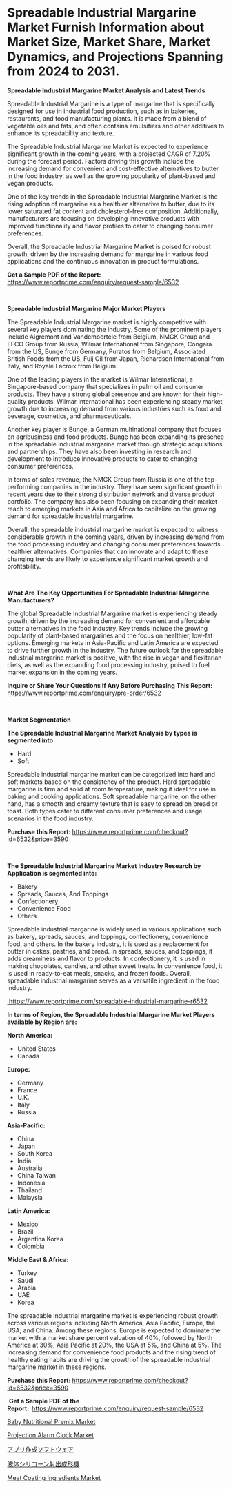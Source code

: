 <p><h1>Spreadable Industrial Margarine Market Furnish Information about Market Size, Market Share, Market Dynamics, and Projections Spanning from 2024 to 2031.</h1></p><p><strong>Spreadable Industrial Margarine Market Analysis and Latest Trends</strong></p>
<p><p>Spreadable Industrial Margarine is a type of margarine that is specifically designed for use in industrial food production, such as in bakeries, restaurants, and food manufacturing plants. It is made from a blend of vegetable oils and fats, and often contains emulsifiers and other additives to enhance its spreadability and texture.</p><p>The Spreadable Industrial Margarine Market is expected to experience significant growth in the coming years, with a projected CAGR of 7.20% during the forecast period. Factors driving this growth include the increasing demand for convenient and cost-effective alternatives to butter in the food industry, as well as the growing popularity of plant-based and vegan products.</p><p>One of the key trends in the Spreadable Industrial Margarine Market is the rising adoption of margarine as a healthier alternative to butter, due to its lower saturated fat content and cholesterol-free composition. Additionally, manufacturers are focusing on developing innovative products with improved functionality and flavor profiles to cater to changing consumer preferences.</p><p>Overall, the Spreadable Industrial Margarine Market is poised for robust growth, driven by the increasing demand for margarine in various food applications and the continuous innovation in product formulations.</p></p>
<p><strong>Get a Sample PDF of the Report:&nbsp;</strong> <a href="https://www.reportprime.com/enquiry/request-sample/6532">https://www.reportprime.com/enquiry/request-sample/6532</a></p>
<p>&nbsp;</p>
<p><strong>Spreadable Industrial Margarine Major Market Players</strong></p>
<p><p>The Spreadable Industrial Margarine market is highly competitive with several key players dominating the industry. Some of the prominent players include Aigremont and Vandemoortele from Belgium, NMGK Group and EFCO Group from Russia, Wilmar International from Singapore, Congara from the US, Bunge from Germany, Puratos from Belgium, Associated British Foods from the US, Fuij Oil from Japan, Richardson International from Italy, and Royale Lacroix from Belgium.</p><p>One of the leading players in the market is Wilmar International, a Singapore-based company that specializes in palm oil and consumer products. They have a strong global presence and are known for their high-quality products. Wilmar International has been experiencing steady market growth due to increasing demand from various industries such as food and beverage, cosmetics, and pharmaceuticals.</p><p>Another key player is Bunge, a German multinational company that focuses on agribusiness and food products. Bunge has been expanding its presence in the spreadable industrial margarine market through strategic acquisitions and partnerships. They have also been investing in research and development to introduce innovative products to cater to changing consumer preferences.</p><p>In terms of sales revenue, the NMGK Group from Russia is one of the top-performing companies in the industry. They have seen significant growth in recent years due to their strong distribution network and diverse product portfolio. The company has also been focusing on expanding their market reach to emerging markets in Asia and Africa to capitalize on the growing demand for spreadable industrial margarine.</p><p>Overall, the spreadable industrial margarine market is expected to witness considerable growth in the coming years, driven by increasing demand from the food processing industry and changing consumer preferences towards healthier alternatives. Companies that can innovate and adapt to these changing trends are likely to experience significant market growth and profitability.</p></p>
<p>&nbsp;</p>
<p><strong>What Are The Key Opportunities For Spreadable Industrial Margarine Manufacturers?</strong></p>
<p><p>The global Spreadable Industrial Margarine market is experiencing steady growth, driven by the increasing demand for convenient and affordable butter alternatives in the food industry. Key trends include the growing popularity of plant-based margarines and the focus on healthier, low-fat options. Emerging markets in Asia-Pacific and Latin America are expected to drive further growth in the industry. The future outlook for the spreadable industrial margarine market is positive, with the rise in vegan and flexitarian diets, as well as the expanding food processing industry, poised to fuel market expansion in the coming years.</p></p>
<p><strong>Inquire or Share Your Questions If Any Before Purchasing This Report:</strong> <a href="https://www.reportprime.com/enquiry/pre-order/6532">https://www.reportprime.com/enquiry/pre-order/6532</a></p>
<p>&nbsp;</p>
<p><strong>Market Segmentation</strong></p>
<p><strong>The Spreadable Industrial Margarine Market Analysis by types is segmented into:</strong></p>
<p><ul><li>Hard</li><li>Soft</li></ul></p>
<p><p>Spreadable industrial margarine market can be categorized into hard and soft markets based on the consistency of the product. Hard spreadable margarine is firm and solid at room temperature, making it ideal for use in baking and cooking applications. Soft spreadable margarine, on the other hand, has a smooth and creamy texture that is easy to spread on bread or toast. Both types cater to different consumer preferences and usage scenarios in the food industry.</p></p>
<p><strong>Purchase this Report:&nbsp;</strong><a href="https://www.reportprime.com/checkout?id=6532&price=3590">https://www.reportprime.com/checkout?id=6532&price=3590</a></p>
<p>&nbsp;</p>
<p><strong>The Spreadable Industrial Margarine Market Industry Research by Application is segmented into:</strong></p>
<p><ul><li>Bakery</li><li>Spreads, Sauces, And Toppings</li><li>Confectionery</li><li>Convenience Food</li><li>Others</li></ul></p>
<p><p>Spreadable industrial margarine is widely used in various applications such as bakery, spreads, sauces, and toppings, confectionery, convenience food, and others. In the bakery industry, it is used as a replacement for butter in cakes, pastries, and bread. In spreads, sauces, and toppings, it adds creaminess and flavor to products. In confectionery, it is used in making chocolates, candies, and other sweet treats. In convenience food, it is used in ready-to-eat meals, snacks, and frozen foods. Overall, spreadable industrial margarine serves as a versatile ingredient in the food industry.</p></p>
<p><a href="https://www.reportprime.com/spreadable-industrial-margarine-r6532">&nbsp;https://www.reportprime.com/spreadable-industrial-margarine-r6532</a></p>
<p><strong>In terms of Region, the Spreadable Industrial Margarine Market Players available by Region are:</strong></p>
<p>
    <p> <strong> North America: </strong>
        <ul>
            <li>United States</li>
            <li>Canada</li>
        </ul>
        </p> 
    <p> <strong> Europe: </strong>
        <ul>
            <li>Germany</li>
            <li>France</li>
            <li>U.K.</li>
            <li>Italy</li>
            <li>Russia</li>
        </ul>
        </p> 
    <p> <strong> Asia-Pacific: </strong>
        <ul>
            <li>China</li>
            <li>Japan</li>
            <li>South Korea</li>
            <li>India</li>
            <li>Australia</li>
            <li>China Taiwan</li>
            <li>Indonesia</li>
            <li>Thailand</li>
            <li>Malaysia</li>
        </ul>
        </p> 
    <p> <strong> Latin America: </strong>
        <ul>
            <li>Mexico</li>
            <li>Brazil</li>
            <li>Argentina Korea</li>
            <li>Colombia</li>
        </ul>
        </p> 
    <p> <strong> Middle East & Africa: </strong>
        <ul>
            <li>Turkey</li>
            <li>Saudi</li>
            <li>Arabia</li>
            <li>UAE</li>
            <li>Korea</li>
        </ul>
    </p>
    </p>
<p><p>The spreadable industrial margarine market is experiencing robust growth across various regions including North America, Asia Pacific, Europe, the USA, and China. Among these regions, Europe is expected to dominate the market with a market share percent valuation of 40%, followed by North America at 30%, Asia Pacific at 20%, the USA at 5%, and China at 5%. The increasing demand for convenience food products and the rising trend of healthy eating habits are driving the growth of the spreadable industrial margarine market in these regions.</p></p>
<p><strong>Purchase this Report: </strong><a href="https://www.reportprime.com/checkout?id=6532&price=3590">https://www.reportprime.com/checkout?id=6532&price=3590</a></p>
<p>&nbsp;<strong>Get a Sample PDF of the Report:&nbsp;&nbsp;</strong><a href="https://www.reportprime.com/enquiry/request-sample/6532">https://www.reportprime.com/enquiry/request-sample/6532</a></p>
<p><strong></strong></p>
<p><p><a href="https://github.com/angeliabkratze/Market-Research-Report-List-1/blob/main/baby-nutritional-premix-market.md">Baby Nutritional Premix Market</a></p><p><a href="https://issuu.com/reportprime-2/docs/projection-alarm-clock-market-size-2030.pptx">Projection Alarm Clock Market</a></p><p><a href="https://github.com/EstaSprer20231/Market-Research-Report-List-1/blob/main/395753275244.md">アプリ作成ソフトウェア</a></p><p><a href="https://medium.com/@jonathanstephens626/%E6%B6%B2%E4%BD%93%E3%82%B7%E3%83%AA%E3%82%B3%E3%83%BC%E3%83%B3%E5%B0%84%E5%87%BA%E6%88%90%E5%BD%A2%E6%A9%9F%E5%B8%82%E5%A0%B4%E8%A6%8F%E6%A8%A1%E3%81%8C-%E4%B8%96%E7%95%8C%E7%94%A3%E6%A5%AD%E3%81%AB%E3%81%8A%E3%81%91%E3%82%8B%E6%9C%80%E9%81%A9%E3%81%AE%E3%83%9E%E3%83%BC%E3%82%B1%E3%83%86%E3%82%A3%E3%83%B3%E3%82%B0%E3%83%81%E3%83%A3%E3%83%8D%E3%83%AB%E3%82%92%E7%A4%BA%E3%81%97%E3%81%A6%E3%81%84%E3%81%BE%E3%81%99-805e89bc61e1">液体シリコーン射出成形機</a></p><p><a href="https://github.com/EveKerluke2023/Market-Research-Report-List-1/blob/main/meat-coating-ingredients-market.md">Meat Coating Ingredients Market</a></p></p>